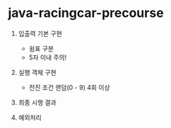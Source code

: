 # java-racingcar-precourse

1. 입출력 기본 구현
   - 쉼표 구분
   - 5자 이내 주의!

    
2. 실행 객체 구현
   - 전진 조건 랜덤(0 - 9) 4회 이상

    
3. 최종 시행 결과


4. 예외처리

